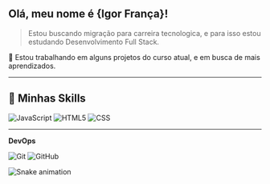 ## Olá, meu nome é <strong>{Igor França}!</strong>

> Estou buscando migração para carreira tecnologica, e para isso estou estudando Desenvolvimento Full Stack.

🔭 Estou trabalhando em alguns projetos do curso atual, e em busca de mais aprendizados.

----

## 🚀 Minhas Skills

  ![JavaScript](https://img.shields.io/badge/-JavaScript-333333?style=flat&logo=javascript)
  ![HTML5](https://img.shields.io/badge/-HTML5-333333?style=flat&logo=HTML5)
  ![CSS](https://img.shields.io/badge/-CSS-333333?style=flat&logo=CSS3&logoColor=1572B6)
  
---

**DevOps**

  ![Git](https://img.shields.io/badge/-Git-333333?style=flat&logo=git)
  ![GitHub](https://img.shields.io/badge/-GitHub-333333?style=flat&logo=github)
  
  ![Snake animation](https://github.com/igorfa17/igorfa17/blob/output/github-contribution-grid-snake.svg)
